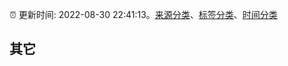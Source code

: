 :alarm_clock: 更新时间: 2022-08-30 22:41:13。[来源分类](../README.md)、[标签分类](../TAGS.md)、[时间分类](../TIMELINE.md)

## 其它



